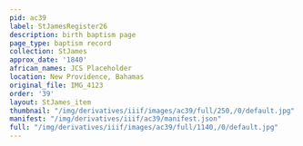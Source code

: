 ```yaml
---
pid: ac39
label: StJamesRegister26
description: birth baptism page
page_type: baptism record
collection: StJames
approx_date: '1840'
african_names: JCS Placeholder
location: New Providence, Bahamas
original_file: IMG_4123
order: '39'
layout: StJames_item
thumbnail: "/img/derivatives/iiif/images/ac39/full/250,/0/default.jpg"
manifest: "/img/derivatives/iiif/ac39/manifest.json"
full: "/img/derivatives/iiif/images/ac39/full/1140,/0/default.jpg"
---
```

